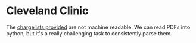 # Cleveland Clinic

The [chargelists provided](https://my.clevelandclinic.org/patients/billing-insurance/comprehensive-hospital-charges) are not machine readable. We can read PDFs into python, but it's a really challenging
task to consistently parse them.
